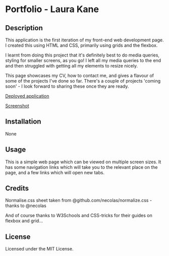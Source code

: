 # Portfolio - Laura Kane

## Description
This application is the first iteration of my front-end web development page. I created this using HTML and CSS, primarily using grids and the flexbox.

I learnt from doing this project that it's definitely best to do media queries, styling for smaller screens, as you go! I left all my media queries to the end and then struggled with getting all my elements to resize nicely. 

This page showcases my CV, how to contact me, and gives a flavour of some of the projects I've done so far. There's a couple of projects 'coming soon' - I look forward to sharing these once they are ready.

[Deployed application](https://kauralane.github.io/laura-kane-portfolio/)

[Screenshot](assets/images/screenshot.png)

## Installation
None

## Usage
This is a simple web page which can be viewed on multiple screen sizes. It has some navigation links which will take you to the relevant place on the page, and a few links which will open new tabs. 

## Credits
Normalise.css sheet taken from @github.com/necolas/normalize.css - thanks to @necolas

And of course thanks to W3Schools and CSS-tricks for their guides on flexbox and grid...

## License
Licensed under the MIT License.
